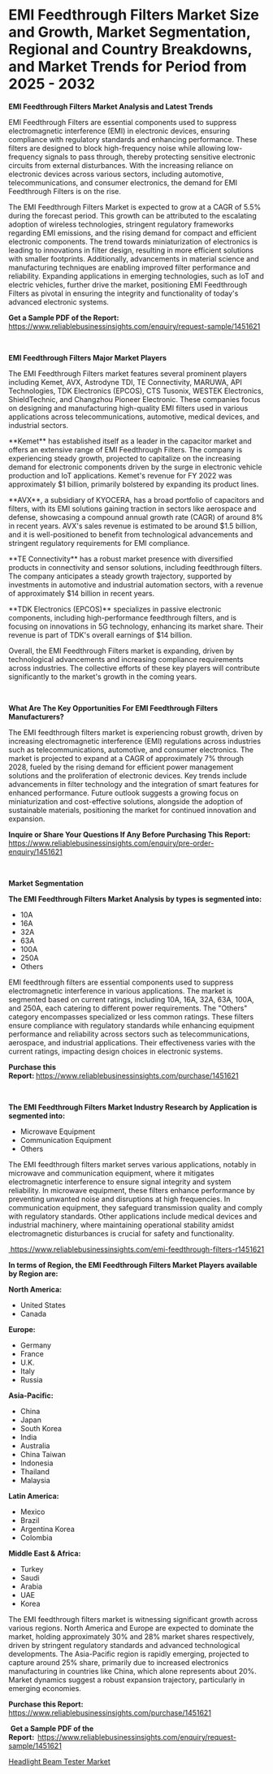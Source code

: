 <p><h1>EMI Feedthrough Filters Market Size and Growth, Market Segmentation, Regional and Country Breakdowns, and Market Trends for Period from 2025 -  2032</h1></p><p><strong>EMI Feedthrough Filters Market Analysis and Latest Trends</strong></p>
<p><p>EMI Feedthrough Filters are essential components used to suppress electromagnetic interference (EMI) in electronic devices, ensuring compliance with regulatory standards and enhancing performance. These filters are designed to block high-frequency noise while allowing low-frequency signals to pass through, thereby protecting sensitive electronic circuits from external disturbances. With the increasing reliance on electronic devices across various sectors, including automotive, telecommunications, and consumer electronics, the demand for EMI Feedthrough Filters is on the rise.</p><p>The EMI Feedthrough Filters Market is expected to grow at a CAGR of 5.5% during the forecast period. This growth can be attributed to the escalating adoption of wireless technologies, stringent regulatory frameworks regarding EMI emissions, and the rising demand for compact and efficient electronic components. The trend towards miniaturization of electronics is leading to innovations in filter design, resulting in more efficient solutions with smaller footprints. Additionally, advancements in material science and manufacturing techniques are enabling improved filter performance and reliability. Expanding applications in emerging technologies, such as IoT and electric vehicles, further drive the market, positioning EMI Feedthrough Filters as pivotal in ensuring the integrity and functionality of today's advanced electronic systems.</p></p>
<p><strong>Get a Sample PDF of the Report:&nbsp;</strong> <a href="https://www.reliablebusinessinsights.com/enquiry/request-sample/1451621?utm_campaign=2185&utm_medium=2&utm_source=Github&utm_content=ia&utm_term=18022025&utm_id=emi-feedthrough-filters">https://www.reliablebusinessinsights.com/enquiry/request-sample/1451621</a></p>
<p>&nbsp;</p>
<p><strong>EMI Feedthrough Filters Major Market Players</strong></p>
<p><p>The EMI Feedthrough Filters market features several prominent players including Kemet, AVX, Astrodyne TDI, TE Connectivity, MARUWA, API Technologies, TDK Electronics (EPCOS), CTS Tusonix, WESTEK Electronics, ShieldTechnic, and Changzhou Pioneer Electronic. These companies focus on designing and manufacturing high-quality EMI filters used in various applications across telecommunications, automotive, medical devices, and industrial sectors.</p><p>**Kemet** has established itself as a leader in the capacitor market and offers an extensive range of EMI Feedthrough Filters. The company is experiencing steady growth, projected to capitalize on the increasing demand for electronic components driven by the surge in electronic vehicle production and IoT applications. Kemet's revenue for FY 2022 was approximately $1 billion, primarily bolstered by expanding its product lines.</p><p>**AVX**, a subsidiary of KYOCERA, has a broad portfolio of capacitors and filters, with its EMI solutions gaining traction in sectors like aerospace and defense, showcasing a compound annual growth rate (CAGR) of around 8% in recent years. AVX's sales revenue is estimated to be around $1.5 billion, and it is well-positioned to benefit from technological advancements and stringent regulatory requirements for EMI compliance.</p><p>**TE Connectivity** has a robust market presence with diversified products in connectivity and sensor solutions, including feedthrough filters. The company anticipates a steady growth trajectory, supported by investments in automotive and industrial automation sectors, with a revenue of approximately $14 billion in recent years.</p><p>**TDK Electronics (EPCOS)** specializes in passive electronic components, including high-performance feedthrough filters, and is focusing on innovations in 5G technology, enhancing its market share. Their revenue is part of TDK's overall earnings of $14 billion.</p><p>Overall, the EMI Feedthrough Filters market is expanding, driven by technological advancements and increasing compliance requirements across industries. The collective efforts of these key players will contribute significantly to the market's growth in the coming years.</p></p>
<p>&nbsp;</p>
<p><strong>What Are The Key Opportunities For EMI Feedthrough Filters Manufacturers?</strong></p>
<p><p>The EMI feedthrough filters market is experiencing robust growth, driven by increasing electromagnetic interference (EMI) regulations across industries such as telecommunications, automotive, and consumer electronics. The market is projected to expand at a CAGR of approximately 7% through 2028, fueled by the rising demand for efficient power management solutions and the proliferation of electronic devices. Key trends include advancements in filter technology and the integration of smart features for enhanced performance. Future outlook suggests a growing focus on miniaturization and cost-effective solutions, alongside the adoption of sustainable materials, positioning the market for continued innovation and expansion.</p></p>
<p><strong>Inquire or Share Your Questions If Any Before Purchasing This Report:</strong> <a href="https://www.reliablebusinessinsights.com/enquiry/pre-order-enquiry/1451621?utm_campaign=2185&utm_medium=2&utm_source=Github&utm_content=ia&utm_term=18022025&utm_id=emi-feedthrough-filters">https://www.reliablebusinessinsights.com/enquiry/pre-order-enquiry/1451621</a></p>
<p>&nbsp;</p>
<p><strong>Market Segmentation</strong></p>
<p><strong>The EMI Feedthrough Filters Market Analysis by types is segmented into:</strong></p>
<p><ul><li>10A</li><li>16A</li><li>32A</li><li>63A</li><li>100A</li><li>250A</li><li>Others</li></ul></p>
<p><p>EMI feedthrough filters are essential components used to suppress electromagnetic interference in various applications. The market is segmented based on current ratings, including 10A, 16A, 32A, 63A, 100A, and 250A, each catering to different power requirements. The "Others" category encompasses specialized or less common ratings. These filters ensure compliance with regulatory standards while enhancing equipment performance and reliability across sectors such as telecommunications, aerospace, and industrial applications. Their effectiveness varies with the current ratings, impacting design choices in electronic systems.</p></p>
<p><strong>Purchase this Report:&nbsp;</strong><a href="https://www.reliablebusinessinsights.com/purchase/1451621?utm_campaign=2185&utm_medium=2&utm_source=Github&utm_content=ia&utm_term=18022025&utm_id=emi-feedthrough-filters">https://www.reliablebusinessinsights.com/purchase/1451621</a></p>
<p>&nbsp;</p>
<p><strong>The EMI Feedthrough Filters Market Industry Research by Application is segmented into:</strong></p>
<p><ul><li>Microwave Equipment</li><li>Communication Equipment</li><li>Others</li></ul></p>
<p><p>The EMI feedthrough filters market serves various applications, notably in microwave and communication equipment, where it mitigates electromagnetic interference to ensure signal integrity and system reliability. In microwave equipment, these filters enhance performance by preventing unwanted noise and disruptions at high frequencies. In communication equipment, they safeguard transmission quality and comply with regulatory standards. Other applications include medical devices and industrial machinery, where maintaining operational stability amidst electromagnetic disturbances is crucial for safety and functionality.</p></p>
<p><a href="https://www.reliablebusinessinsights.com/emi-feedthrough-filters-r1451621?utm_campaign=2185&utm_medium=2&utm_source=Github&utm_content=ia&utm_term=18022025&utm_id=emi-feedthrough-filters">&nbsp;https://www.reliablebusinessinsights.com/emi-feedthrough-filters-r1451621</a></p>
<p><strong>In terms of Region, the EMI Feedthrough Filters Market Players available by Region are:</strong></p>
<p>
    <p> <strong> North America: </strong>
        <ul>
            <li>United States</li>
            <li>Canada</li>
        </ul>
        </p> 
    <p> <strong> Europe: </strong>
        <ul>
            <li>Germany</li>
            <li>France</li>
            <li>U.K.</li>
            <li>Italy</li>
            <li>Russia</li>
        </ul>
        </p> 
    <p> <strong> Asia-Pacific: </strong>
        <ul>
            <li>China</li>
            <li>Japan</li>
            <li>South Korea</li>
            <li>India</li>
            <li>Australia</li>
            <li>China Taiwan</li>
            <li>Indonesia</li>
            <li>Thailand</li>
            <li>Malaysia</li>
        </ul>
        </p> 
    <p> <strong> Latin America: </strong>
        <ul>
            <li>Mexico</li>
            <li>Brazil</li>
            <li>Argentina Korea</li>
            <li>Colombia</li>
        </ul>
        </p> 
    <p> <strong> Middle East & Africa: </strong>
        <ul>
            <li>Turkey</li>
            <li>Saudi</li>
            <li>Arabia</li>
            <li>UAE</li>
            <li>Korea</li>
        </ul>
    </p>
    </p>
<p><p>The EMI feedthrough filters market is witnessing significant growth across various regions. North America and Europe are expected to dominate the market, holding approximately 30% and 28% market shares respectively, driven by stringent regulatory standards and advanced technological developments. The Asia-Pacific region is rapidly emerging, projected to capture around 25% share, primarily due to increased electronics manufacturing in countries like China, which alone represents about 20%. Market dynamics suggest a robust expansion trajectory, particularly in emerging economies.</p></p>
<p><strong>Purchase this Report: </strong><a href="https://www.reliablebusinessinsights.com/purchase/1451621?utm_campaign=2185&utm_medium=2&utm_source=Github&utm_content=ia&utm_term=18022025&utm_id=emi-feedthrough-filters">https://www.reliablebusinessinsights.com/purchase/1451621</a></p>
<p>&nbsp;<strong>Get a Sample PDF of the Report:&nbsp;&nbsp;</strong><a href="https://www.reliablebusinessinsights.com/enquiry/request-sample/1451621?utm_campaign=2185&utm_medium=2&utm_source=Github&utm_content=ia&utm_term=18022025&utm_id=emi-feedthrough-filters">https://www.reliablebusinessinsights.com/enquiry/request-sample/1451621</a></p>
<p><strong></strong></p>
<p><p><a href="https://github.com/petbigbeepjn/Market-Research-Report-List-1/blob/main/headlight-beam-tester-market.md?utm_campaign=2185&utm_medium=2&utm_source=Github&utm_content=ia&utm_term=18022025&utm_id=emi-feedthrough-filters">Headlight Beam Tester Market</a></p></p>